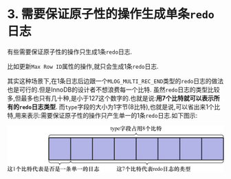 # 3. 需要保证原子性的操作生成单条`redo`日志

有些需要保证原子性的操作只生成1条`redo`日志.

比如更新`Max Row ID`属性的操作,就只会生成1条`redo`日志.

其实这种场景下,在1条日志后边跟一个`MLOG_MULTI_REC_END`类型的`redo`日志的做法也是可行的.但是InnoDB的设计者不想浪费每一个比特.
虽然`redo`日志的类型比较多,但最多也只有几十种,是小于127这个数字的.也就是说:**用7个比特就可以表示所有的`redo`日志类型**.
而`type`字段的大小为1字节(8比特),也就是说,可以省出来1个比特,用来表示:需要保证原子性的操作只产生单一的1条`redo`日志.如下图示:

![type字段的作用划分](./img/type字段的作用划分.jpg)
